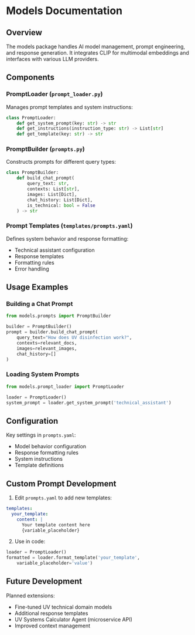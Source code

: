 # Models Documentation

## Overview

The models package handles AI model management, prompt engineering, and response generation. It integrates CLIP for multimodal embeddings and interfaces with various LLM providers.

## Components

### PromptLoader (`prompt_loader.py`)

Manages prompt templates and system instructions:

```python
class PromptLoader:
    def get_system_prompt(key: str) -> str
    def get_instructions(instruction_type: str) -> List[str]
    def get_template(key: str) -> str
```

### PromptBuilder (`prompts.py`)

Constructs prompts for different query types:

```python
class PromptBuilder:
    def build_chat_prompt(
        query_text: str,
        contexts: List[str],
        images: List[Dict],
        chat_history: List[Dict],
        is_technical: bool = False
    ) -> str
```

### Prompt Templates (`templates/prompts.yaml`)

Defines system behavior and response formatting:
- Technical assistant configuration
- Response templates
- Formatting rules
- Error handling

## Usage Examples

### Building a Chat Prompt
```python
from models.prompts import PromptBuilder

builder = PromptBuilder()
prompt = builder.build_chat_prompt(
    query_text="How does UV disinfection work?",
    contexts=relevant_docs,
    images=relevant_images,
    chat_history=[]
)
```

### Loading System Prompts
```python
from models.prompt_loader import PromptLoader

loader = PromptLoader()
system_prompt = loader.get_system_prompt('technical_assistant')
```

## Configuration

Key settings in `prompts.yaml`:
- Model behavior configuration
- Response formatting rules
- System instructions
- Template definitions

## Custom Prompt Development

1. Edit `prompts.yaml` to add new templates:
```yaml
templates:
  your_template:
    content: |
      Your template content here
      {variable_placeholder}
```

2. Use in code:
```python
loader = PromptLoader()
formatted = loader.format_template('your_template', 
    variable_placeholder='value')
```

## Future Development

Planned extensions:
- Fine-tuned UV technical domain models
- Additional response templates
- UV Systems Calculator Agent (microservice API)
- Improved context management
